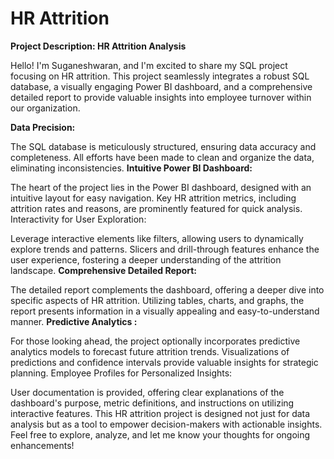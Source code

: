 # HR Attrition

**Project Description: HR Attrition Analysis**

Hello! I'm Suganeshwaran, and I'm excited to share my SQL project focusing on HR attrition. This project seamlessly integrates a robust SQL database, a visually engaging Power BI dashboard, and a comprehensive detailed report to provide valuable insights into employee turnover within our organization.



**Data Precision:**

The SQL database is meticulously structured, ensuring data accuracy and completeness.
All efforts have been made to clean and organize the data, eliminating inconsistencies.
**Intuitive Power BI Dashboard:**

The heart of the project lies in the Power BI dashboard, designed with an intuitive layout for easy navigation.
Key HR attrition metrics, including attrition rates and reasons, are prominently featured for quick analysis.
Interactivity for User Exploration:

Leverage interactive elements like filters, allowing users to dynamically explore trends and patterns.
Slicers and drill-through features enhance the user experience, fostering a deeper understanding of the attrition landscape.
**Comprehensive Detailed Report:**

The detailed report complements the dashboard, offering a deeper dive into specific aspects of HR attrition.
Utilizing tables, charts, and graphs, the report presents information in a visually appealing and easy-to-understand manner.
**Predictive Analytics :**

For those looking ahead, the project optionally incorporates predictive analytics models to forecast future attrition trends.
Visualizations of predictions and confidence intervals provide valuable insights for strategic planning.
Employee Profiles for Personalized Insights:


User documentation is provided, offering clear explanations of the dashboard's purpose, metric definitions, and instructions on utilizing interactive features.
This HR attrition project is designed not just for data analysis but as a tool to empower decision-makers with actionable insights. Feel free to explore, analyze, and let me know your thoughts for ongoing enhancements!





